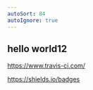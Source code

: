 ```yaml
---
autoSort: 84
autoIgnore: true
---
```


## hello world12

https://www.travis-ci.com/

https://shields.io/badges



